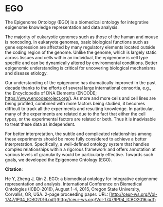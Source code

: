 # EGO
The Epigenome Ontology (EGO) is a biomedical ontology for integrative epigenome knowledge representation and data analysis.


The majority of eukaryotic genomes such as those of the human and mouse is noncoding. In eukaryote genomes, basic biological functions such as gene expression are affected by many regulatory elements located outside the coding region of the genome. Unlike the genome, which is largely static across tissues and cells within an individual, the epigenome is cell type specific and can be dynamically altered by environmental conditions. Better epigenomic understanding is critical for uncovering biological mechanisms and disease etiology.

Our understanding of the epigenome has dramatically improved in the past decade thanks to the efforts of several large international consortia, e.g., the Encyclopedia of DNA Elements (ENCODE; https://www.encodeproject.org/). As more and more cells and cell lines are being profiled, combined with more factors being studied, it becomes difficult to track all the experiments and resulting knowledge. In particular, many of the experiments are related due to the fact that either the cell types, or the experimental factors are related or both. Thus it is inadvisable to treat these data as independent. 

For better interpretation, the subtle and complicated relationships among these experiments should be more fully considered to achieve a better interpretation. Specifically, a well-defined ontology system that handles complex relationships within a rigorous framework and offers annotation at various levels of granularity would be particularly effective. Towards such goals, we developed the Epigenome Ontology (EGO). 

<b>Citation:</b>

He Y, Zheng J, Qin Z. EGO: a biomedical ontology for integrative epigenome representation and analysis. International Conference on Biomedical Ontologies (ICBO-2016), August 1-4, 2016, Oregon State University, Corvallis, OR, USA. 2-page proceeding paper.
URL: [http://ceur-ws.org/Vol-1747/IP04_ICBO2016.pdf](http://ceur-ws.org/Vol-1747/IP04_ICBO2016.pdf) 

